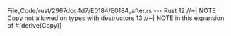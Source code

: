 File_Code/rust/2967dcc4d7/E0184/E0184_after.rs --- Rust
                                                                                                                                                            12                 //~| NOTE Copy not allowed on types with destructors
                                                                                                                                                            13                 //~| NOTE in this expansion of #[derive(Copy)]

